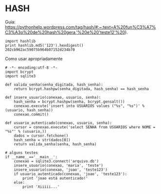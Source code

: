 # HASH
Guia: https://pythonhelp.wordpress.com/tag/hash/#:~:text=A%20fun%C3%A7%C3%A3o%20de%20hash%20gera,'%20e%20'teste12'%20).

    import hashlib
    print hashlib.md5('123').hexdigest()
    202cb962ac59075b964b07152d234b70


Como usar apropriadamente

    # -*- encoding:utf-8 -*-
    import bcrypt
    import sqlite3
 
    def valida_senha(senha_digitada, hash_senha):
        return bcrypt.hashpw(senha_digitada, hash_senha) == hash_senha
 
    def insere_usuario(conexao, usuario, senha):
        hash_senha = bcrypt.hashpw(senha, bcrypt.gensalt())
        conexao.execute('insert into USUARIOS values ("%s", "%s")' % (usuario, hash_senha))
        conexao.commit()
    
    def usuario_autenticado(conexao, usuario, senha):
        cursor = conexao.execute('select SENHA from USUARIOS where NOME = "%s"' % (usuario,))
        dados = cursor.fetchone()
        hash_senha = str(dados[0])
        return valida_senha(senha, hash_senha)
    
    # alguns testes
    if __name__=='__main__':
        conexao = sqlite3.connect('arquivo.db')
        insere_usuario(conexao, 'maria', 'teste')
        insere_usuario(conexao, 'joao', 'teste123')
        if usuario_autenticado(conexao, 'joao', 'teste123'):
            print 'joao está autenticado!'
        else:
            print 'Xiiiii...'